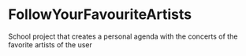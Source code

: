 # FollowYourFavouriteArtists
School project that creates a personal agenda with the concerts of the favorite artists of the user
